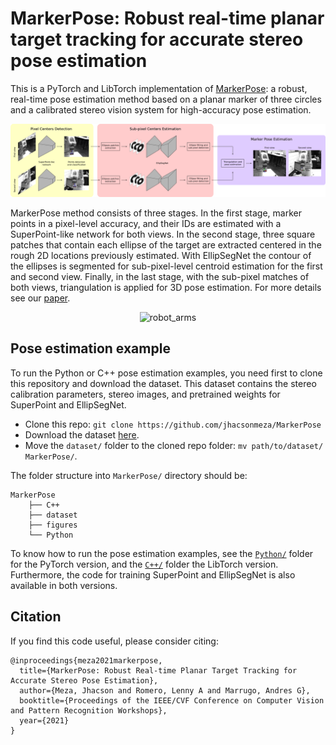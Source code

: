 # MarkerPose: Robust real-time planar target tracking for accurate stereo pose estimation

This is a PyTorch and LibTorch implementation of [MarkerPose](https://arxiv.org/abs/2105.00368): a robust, real-time pose estimation method based on a planar marker of three circles and a calibrated stereo vision system for high-accuracy pose estimation.

<p align="center">
    <img src="figures/MarkerPose.png" alt="MarkerPose" width="1000px"/>
</p>

MarkerPose method consists of three stages. In the first stage, marker points in a pixel-level accuracy, and their IDs are estimated with a SuperPoint-like network for both views. In the second stage, three square patches that contain each ellipse of the target are extracted centered in the rough 2D locations previously estimated. With EllipSegNet the contour of the ellipses is segmented for sub-pixel-level centroid estimation for the first and second view. Finally, in the last stage, with the sub-pixel matches of both views, triangulation is applied for 3D pose estimation. For more details see our [paper](https://arxiv.org/abs/2105.00368).


<p align="center">
    <img src="figures/robot.gif" alt="robot_arms" width="600px"/>
</p>


## Pose estimation example

To run the Python or C++ pose estimation examples, you need first to clone this repository and download the dataset. This dataset contains the stereo calibration parameters, stereo images, and pretrained weights for SuperPoint and EllipSegNet.

* Clone this repo: `git clone https://github.com/jhacsonmeza/MarkerPose`
* Download the dataset [here](https://drive.google.com/drive/folders/1wu-o8yGKPjCEZiH-zCL8oGSmm-yNOujJ?usp=sharing).
* Move the `dataset/` folder to the cloned repo folder: `mv path/to/dataset/ MarkerPose/`.

The folder structure into `MarkerPose/` directory should be:

```
MarkerPose
    ├── C++
    ├── dataset
    ├── figures
    └── Python
```

To know how to run the pose estimation examples, see the [`Python/`](https://github.com/jhacsonmeza/MarkerPose/tree/main/Python) folder for the PyTorch version, and the [`C++/`](https://github.com/jhacsonmeza/MarkerPose/tree/main/C++) folder the LibTorch version. Furthermore, the code for training SuperPoint and EllipSegNet is also available in both versions.


## Citation

If you find this code useful, please consider citing:

```
@inproceedings{meza2021markerpose,
  title={MarkerPose: Robust Real-time Planar Target Tracking for Accurate Stereo Pose Estimation},
  author={Meza, Jhacson and Romero, Lenny A and Marrugo, Andres G},
  booktitle={Proceedings of the IEEE/CVF Conference on Computer Vision and Pattern Recognition Workshops},
  year={2021}
}
```
